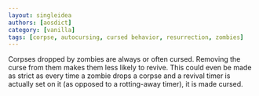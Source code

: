 ```yaml
---
layout: singleidea
authors: [aosdict]
category: [vanilla]
tags: [corpse, autocursing, cursed behavior, resurrection, zombies]
---
```

Corpses dropped by zombies are always or often cursed. Removing the curse from
them makes them less likely to revive. This could even be made as strict as
every time a zombie drops a corpse and a revival timer is actually set on it (as
opposed to a rotting-away timer), it is made cursed.
